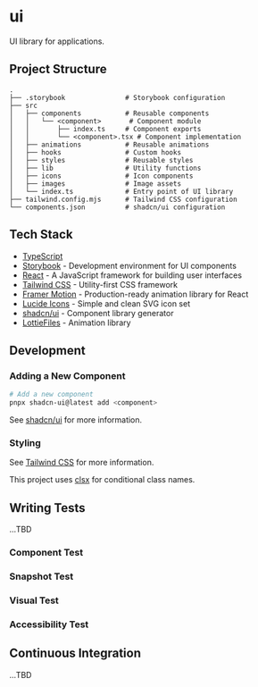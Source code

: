 # ui

UI library for applications.

## Project Structure

```plaintext
.
├── .storybook               # Storybook configuration
├── src
│   ├── components           # Reusable components
│   │   └── <component>       # Component module
│   │       ├── index.ts     # Component exports
│   │       └── <component>.tsx # Component implementation
│   ├── animations           # Reusable animations
│   ├── hooks                # Custom hooks
│   ├── styles               # Reusable styles
│   ├── lib                  # Utility functions
│   ├── icons                # Icon components
│   ├── images               # Image assets
│   └── index.ts             # Entry point of UI library
├── tailwind.config.mjs      # Tailwind CSS configuration
└── components.json          # shadcn/ui configuration
```

## Tech Stack

- [TypeScript](https://www.typescriptlang.org/)
- [Storybook](https://storybook.js.org/) - Development environment for UI components
- [React](https://reactjs.org/) - A JavaScript framework for building user interfaces
- [Tailwind CSS](https://tailwindcss.com/) - Utility-first CSS framework
- [Framer Motion](https://www.framer.com/motion/) - Production-ready animation library for React
- [Lucide Icons](https://lucide.dev/) - Simple and clean SVG icon set
- [shadcn/ui](https://ui.shadcn.com/) - Component library generator
- [LottieFiles](https://lottiefiles.com/) - Animation library

## Development

### Adding a New Component

```bash
# Add a new component
pnpx shadcn-ui@latest add <component>
```

See [shadcn/ui](https://ui.shadcn.com/docs) for more information.

### Styling

See [Tailwind CSS](https://tailwindcss.com/docs) for more information.

This project uses [clsx](https://github.com/lukeed/clsx) for conditional class names.

## Writing Tests

...TBD

### Component Test

### Snapshot Test

### Visual Test

### Accessibility Test

## Continuous Integration

...TBD
